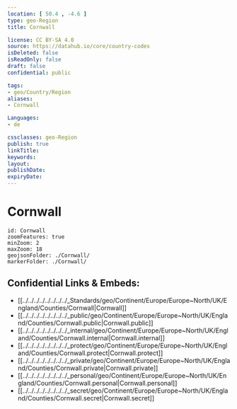 ```yaml
---
location: [ 50.4 , -4.6 ] 
type: geo-Region
title: Cornwall

license: CC BY-SA 4.0
source: https://datahub.io/core/country-codes
isDeleted: false
isReadOnly: false
draft: false
confidential: public

tags:
- geo/Country/Region
aliases:
- Cornwall

Languages:
- de

cssclasses: geo-Region
publish: true
linkTitle: 
keywords: 
layout: 
publishDate: 
expiryDate: 
---
```


# Cornwall

```leaflet
id: Cornwall
zoomFeatures: true 
minZoom: 2 
maxZoom: 18
geojsonFolder: ./Cornwall/
markerFolder: ./Cornwall/
```


## Confidential Links & Embeds: 
- [[../../../../../../../../_Standards/geo/Continent/Europe/Europe~North/UK/England/Counties/Cornwall|Cornwall]] 
- [[../../../../../../../../_public/geo/Continent/Europe/Europe~North/UK/England/Counties/Cornwall.public|Cornwall.public]] 
- [[../../../../../../../../_internal/geo/Continent/Europe/Europe~North/UK/England/Counties/Cornwall.internal|Cornwall.internal]] 
- [[../../../../../../../../_protect/geo/Continent/Europe/Europe~North/UK/England/Counties/Cornwall.protect|Cornwall.protect]] 
- [[../../../../../../../../_private/geo/Continent/Europe/Europe~North/UK/England/Counties/Cornwall.private|Cornwall.private]] 
- [[../../../../../../../../_personal/geo/Continent/Europe/Europe~North/UK/England/Counties/Cornwall.personal|Cornwall.personal]] 
- [[../../../../../../../../_secret/geo/Continent/Europe/Europe~North/UK/England/Counties/Cornwall.secret|Cornwall.secret]] 


